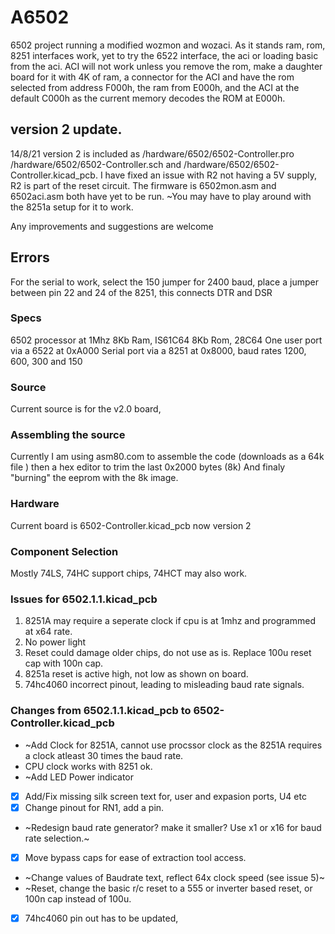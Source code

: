 # A6502
 6502 project running a modified wozmon and wozaci.
 As it stands ram, rom, 8251 interfaces work, yet to try the 6522 interface, the aci or loading basic from the aci.
 ACI will not work unless you remove the rom, make a daughter board for it with 4K of ram, a connector for the ACI 
  and have the rom selected from address F000h, the ram from E000h, and the ACI at the default C000h as the current
  memory decodes the ROM at E000h.
  
 ## version 2 update.
 14/8/21 version 2 is included as /hardware/6502/6502-Controller.pro /hardware/6502/6502-Controller.sch and /hardware/6502/6502-Controller.kicad_pcb.
 I have fixed an issue with R2 not having a 5V supply, R2 is part of the reset circuit.
 The firmware is 6502mon.asm and 6502aci.asm both have yet to be run.
 ~You may have to play around with the 8251a setup for it to work.
 
 
 Any improvements and suggestions are welcome

 ## Errors
  For the serial to work, select the 150 jumper for 2400 baud, place a jumper between pin 22 and 24 of the 8251, this connects DTR and DSR
  

 ### Specs
 6502 processor at 1Mhz
 8Kb Ram, IS61C64
 8Kb Rom, 28C64
 One user port via a 6522 at 0xA000
 Serial port via a 8251 at 0x8000, baud rates 1200, 600, 300 and 150
 
 ### Source
 Current source is for the v2.0 board, 
 
 ### Assembling the source
 Currently I am using asm80.com to assemble the code (downloads as a 64k file ) then a hex editor to trim the last 0x2000 bytes (8k)
 And finaly "burning" the eeprom with the 8k image.

 ### Hardware
 Current board is 6502-Controller.kicad_pcb now version 2

 ### Component Selection
 Mostly 74LS, 74HC support chips, 74HCT may also work.

 ### Issues for 6502.1.1.kicad_pcb
 1.  8251A may require a seperate clock if cpu is at 1mhz and programmed at x64 rate.
 2.  No power light 
 3.  Reset could damage older chips, do not use as is. Replace 100u reset cap with 100n cap.
 4.  8251a reset is active high, not low as shown on board.
 5.  74hc4060 incorrect pinout, leading to misleading baud rate signals.

 ### Changes from 6502.1.1.kicad_pcb to 6502-Controller.kicad_pcb
 - ~Add Clock for 8251A, cannot use procssor clock as the 8251A requires a clock atleast 30 times the baud rate. 
 -  CPU clock works with 8251 ok.
 - ~Add LED Power indicator 
 - [x]  Add/Fix missing silk screen text for, user and expasion ports, U4 etc 
 - [x]  Change pinout for RN1, add a pin. 
 -  ~Redesign baud rate generator? make it smaller? Use x1 or x16 for baud rate selection.~
 - [x]  Move bypass caps for ease of extraction tool access. 
 - ~Change values of Baudrate text, reflect 64x clock speed (see issue 5)~
 - ~Reset, change the basic r/c reset to a 555 or inverter based reset, or 100n cap instead of 100u. 
 - [x]  74hc4060 pin out has to be updated, 
